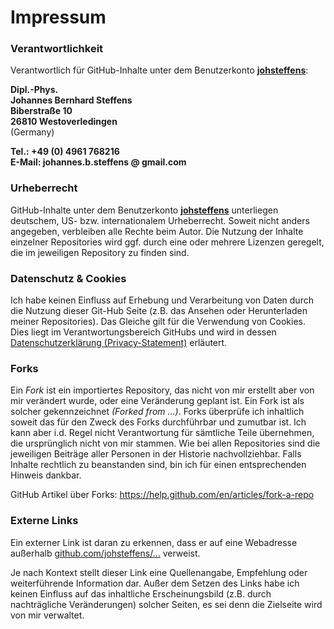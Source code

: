 # Impressum

### Verantwortlichkeit

Verantwortlich für GitHub-Inhalte unter dem Benutzerkonto **[johsteffens](https://github.com/johsteffens)**:

**Dipl.-Phys. <br>
Johannes Bernhard Steffens <br>
Biberstraße 10 <br>
26810 Westoverledingen** <br>
(Germany)

**Tel.: +49 (0) 4961 768216** <br>
**E-Mail: johannes.b.steffens @ gmail.com**

### Urheberrecht
GitHub-Inhalte unter dem Benutzerkonto **[johsteffens](https://github.com/johsteffens)** unterliegen deutschem, 
US- bzw. internationalem Urheberrecht. 
Soweit nicht anders angegeben, verbleiben alle Rechte beim Autor.
Die Nutzung der Inhalte einzelner Repositories wird ggf. durch eine oder mehrere Lizenzen geregelt, 
die im jeweiligen Repository zu finden sind.

### Datenschutz & Cookies
Ich habe keinen Einfluss auf Erhebung und Verarbeitung von Daten durch die Nutzung dieser Git-Hub Seite
(z.B. das Ansehen oder Herunterladen meiner Repositories).
Das Gleiche gilt für die Verwendung von Cookies.
Dies liegt im Verantwortungsbereich GitHubs und wird in dessen
[Datenschutzerklärung (Privacy-Statement)](https://help.github.com/articles/github-privacy-statement) erläutert.

### Forks
Ein _Fork_ ist ein importiertes Repository, das nicht von mir erstellt aber von mir verändert wurde,
oder eine Veränderung geplant ist. 
Ein Fork ist als solcher gekennzeichnet _(Forked from ...)_.
Forks überprüfe ich inhaltlich soweit das für den Zweck des Forks durchführbar und zumutbar ist.
Ich kann aber i.d. Regel nicht Verantwortung für sämtliche Teile übernehmen, die ursprünglich nicht von mir stammen.
Wie bei allen Repositories sind die jeweiligen Beiträge aller Personen in der Historie nachvollziehbar.
Falls Inhalte rechtlich zu beanstanden sind, bin ich für einen entsprechenden Hinweis dankbar.

GitHub Artikel über Forks: https://help.github.com/en/articles/fork-a-repo

### Externe Links
Ein externer Link ist daran zu erkennen, dass er auf eine Webadresse 
außerhalb [github.com/johsteffens/...](https://github.com/johsteffens) verweist. 

Je nach Kontext stellt dieser Link eine Quellenangabe, Empfehlung oder weiterführende Information dar. 
Außer dem Setzen des Links habe ich keinen Einfluss auf das inhaltliche
Erscheinungsbild (z.B. durch nachträgliche Veränderungen) solcher Seiten, es sei denn die Zielseite 
wird von mir verwaltet.
